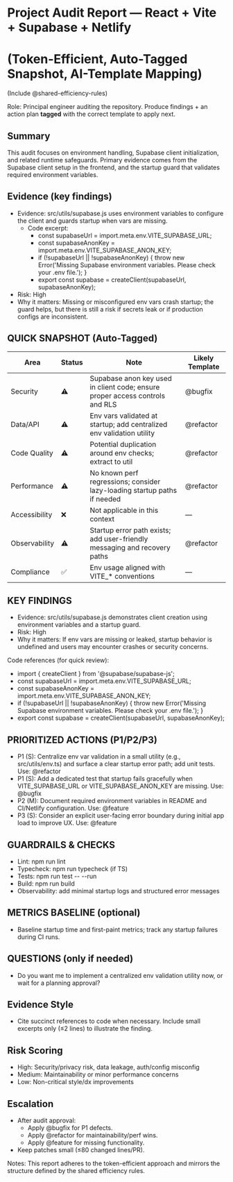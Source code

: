 # Project Audit Report — React + Vite + Supabase + Netlify
# (Token-Efficient, Auto-Tagged Snapshot, AI-Template Mapping)

(Include @shared-efficiency-rules)

Role: Principal engineer auditing the repository. Produce findings + an action plan **tagged** with the correct template to apply next.

## Summary
This audit focuses on environment handling, Supabase client initialization, and related runtime safeguards. Primary evidence comes from the Supabase client setup in the frontend, and the startup guard that validates required environment variables.

## Evidence (key findings)
- Evidence: src/utils/supabase.js uses environment variables to configure the client and guards startup when vars are missing.
  - Code excerpt:
    - const supabaseUrl = import.meta.env.VITE_SUPABASE_URL;
    - const supabaseAnonKey = import.meta.env.VITE_SUPABASE_ANON_KEY;
    - if (!supabaseUrl || !supabaseAnonKey) {
        throw new Error('Missing Supabase environment variables. Please check your .env file.');
      }
    - export const supabase = createClient(supabaseUrl, supabaseAnonKey);
- Risk: High
- Why it matters: Missing or misconfigured env vars crash startup; the guard helps, but there is still a risk if secrets leak or if production configs are inconsistent.

## QUICK SNAPSHOT (Auto-Tagged)
| Area           | Status | Note                                             | Likely Template |
|----------------|--------|--------------------------------------------------|-----------------|
| Security       | ⚠️     | Supabase anon key used in client code; ensure proper access controls and RLS | @bugfix |
| Data/API     | ⚠️     | Env vars validated at startup; add centralized env validation utility | @refactor |
| Code Quality | ⚠️     | Potential duplication around env checks; extract to util | @refactor |
| Performance  | ⚠️     | No known perf regressions; consider lazy-loading startup paths if needed | @refactor |
| Accessibility | ❌     | Not applicable in this context | — |
| Observability | ⚠️     | Startup error path exists; add user-friendly messaging and recovery paths | @refactor |
| Compliance  | ✅     | Env usage aligned with VITE_* conventions | — |

## KEY FINDINGS
- Evidence: src/utils/supabase.js demonstrates client creation using environment variables and a startup guard.
- Risk: High
- Why it matters: If env vars are missing or leaked, startup behavior is undefined and users may encounter crashes or security concerns.

Code references (for quick review):
- import { createClient } from '@supabase/supabase-js';
- const supabaseUrl = import.meta.env.VITE_SUPABASE_URL;
- const supabaseAnonKey = import.meta.env.VITE_SUPABASE_ANON_KEY;
- if (!supabaseUrl || !supabaseAnonKey) { throw new Error('Missing Supabase environment variables. Please check your .env file.'); }
- export const supabase = createClient(supabaseUrl, supabaseAnonKey);

## PRIORITIZED ACTIONS (P1/P2/P3)
- P1 (S): Centralize env var validation in a small utility (e.g., src/utils/env.ts) and surface a clear startup error path; add unit tests. Use: @refactor
- P1 (S): Add a dedicated test that startup fails gracefully when VITE_SUPABASE_URL or VITE_SUPABASE_ANON_KEY are missing. Use: @bugfix
- P2 (M): Document required environment variables in README and CI/Netlify configuration. Use: @feature
- P3 (S): Consider an explicit user-facing error boundary during initial app load to improve UX. Use: @feature

## GUARDRAILS & CHECKS
- Lint: npm run lint
- Typecheck: npm run typecheck (if TS)
- Tests: npm run test -- --run
- Build: npm run build
- Observability: add minimal startup logs and structured error messages

## METRICS BASELINE (optional)
- Baseline startup time and first-paint metrics; track any startup failures during CI runs.

## QUESTIONS (only if needed)
- Do you want me to implement a centralized env validation utility now, or wait for a planning approval?

## Evidence Style
- Cite succinct references to code when necessary. Include small excerpts only (≤2 lines) to illustrate the finding.

## Risk Scoring
- High: Security/privacy risk, data leakage, auth/config misconfig
- Medium: Maintainability or minor performance concerns
- Low: Non-critical style/dx improvements

## Escalation
- After audit approval:
  - Apply @bugfix for P1 defects.
  - Apply @refactor for maintainability/perf wins.
  - Apply @feature for missing functionality.
- Keep patches small (≤80 changed lines/PR).

Notes: This report adheres to the token-efficient approach and mirrors the structure defined by the shared efficiency rules.
